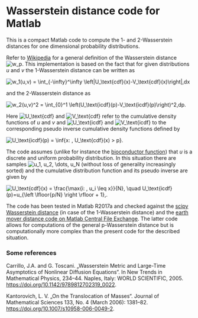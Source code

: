 # Wasserstein distance code for Matlab
This is a compact Matlab code to compute the 1- and 2-Wasserstein distances for one dimensional probability distributions.

Refer to [Wikipedia](https://en.wikipedia.org/wiki/Wasserstein_metric) for a general definition of the Wasserstein distance ![w_p](https://render.githubusercontent.com/render/math?math=w_p). This implementation is based on the fact that for given distributions _u_ and _v_ the 1-Wasserstein distance can be written as

![w_1(u,v) = \int_{-\infty}^\infty \left|U_\text{cdf}(x)-V_\text{cdf}(x)\right|\,dx](https://render.githubusercontent.com/render/math?math=w_1(u%2Cv)%20%3D%20%5Cint_%7B-%5Cinfty%7D%5E%5Cinfty%20%5Cleft%7CU_%5Ctext%7Bcdf%7D(x)-V_%5Ctext%7Bcdf%7D(x)%5Cright%7C%5C%2Cdx)

and the 2-Wasserstein distance as

![w_2(u,v)^2 = \int_{0}^1 \left(U_\text{icdf}(p)-V_\text{icdf}(p)\right)^2\,dp.](https://render.githubusercontent.com/render/math?math=w_2(u%2Cv)%5E2%20%3D%20%5Cint_%7B0%7D%5E1%20%5Cleft(U_%5Ctext%7Bicdf%7D(p)-V_%5Ctext%7Bicdf%7D(p)%5Cright)%5E2%5C%2Cdp.)

Here ![U_\text{cdf}](https://render.githubusercontent.com/render/math?math=U_%5Ctext%7Bcdf%7D) and ![V_\text{cdf}](https://render.githubusercontent.com/render/math?math=V_%5Ctext%7Bcdf%7D) refer to the cumulative density functions of _u_ and _v_ and ![U_\text{icdf}](https://render.githubusercontent.com/render/math?math=U_%5Ctext%7Bicdf%7D) and ![V_\text{icdf}](https://render.githubusercontent.com/render/math?math=V_%5Ctext%7Bicdf%7D) to the corresponding pseudo inverse cumulative density functions defined by

![U_\text{icdf}(p) = \inf\{x: \, U_\text{cdf}(x) > p\}.](https://render.githubusercontent.com/render/math?math=U_%5Ctext%7Bicdf%7D(p)%20%3D%20%5Cinf%5C%7Bx%3A%20%5C%2C%20U_%5Ctext%7Bcdf%7D(x)%20%3E%20p%5C%7D.)

The code assumes (unlike for instance the [bioconductor function](https://www.bioconductor.org/packages/devel/bioc/vignettes/waddR/inst/doc/wasserstein_metric.html)) that _u_ is a discrete and uniform probability distribution. In this situation there are samples ![u_1, u_2, \dots, u_N](https://render.githubusercontent.com/render/math?math=u_1%2C%20u_2%2C%20%5Cdots%2C%20u_N) (without loss of generality increasingly sorted) and the cumulative distribution function and its pseudo inverse are given by

![U_\text{cdf}(x) = \frac{\max\{i: \, u_i \leq x\}}{N}, \quad U_\text{icdf}(p)=u_{\left \lfloor{p/N} \right \rfloor + 1}\,.](https://render.githubusercontent.com/render/math?math=U_%5Ctext%7Bcdf%7D(x)%20%3D%20%5Cfrac%7B%5Cmax%5C%7Bi%3A%20%5C%2C%20u_i%20%5Cleq%20x%5C%7D%7D%7BN%7D%2C%20%5Cquad%20U_%5Ctext%7Bicdf%7D(p)%3Du_%7B%5Cleft%20%5Clfloor%7Bp%2FN%7D%20%5Cright%20%5Crfloor%20%2B%201%7D%5C%2C.)

The code has been tested in Matlab R2017a and checked against the [scipy Wasserstein distance](https://docs.scipy.org/doc/scipy/reference/generated/scipy.stats.wasserstein_distance.html) (in case of the 1-Wasserstein distance) and the [earth mover distance code on Matlab Central File Exchange](https://www.mathworks.com/matlabcentral/fileexchange/22962-the-earth-mover-s-distance). The latter code allows for computations of the general p-Wasserstein distance but is computationally more complex than the present code for the described situation.

### Some references
Carrillo, J.A. and G. Toscani. „Wasserstein Metric and Large-Time Asymptotics of Nonlinear Diffusion Equations“. In New Trends in Mathematical Physics, 234–44. Naples, Italy: WORLD SCIENTIFIC, 2005. https://doi.org/10.1142/9789812702319_0022.

Kantorovich, L. V. „On the Translocation of Masses“. Journal of Mathematical Sciences 133, No. 4 (March 2006): 1381–82. https://doi.org/10.1007/s10958-006-0049-2.